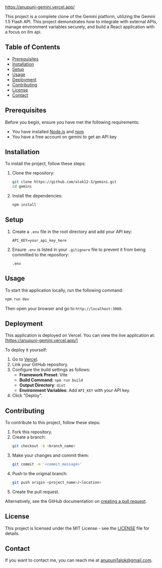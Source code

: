https://anupunj-gemini.vercel.app/





This project is a complete clone of the Gemini platform, utilizing the Gemini 1.5 Flash API. This project demonstrates how to integrate with external APIs, manage environment variables securely, and build a React application with a focus on llm api.

## Table of Contents

- [Prerequisites](#prerequisites)
- [Installation](#installation)
- [Setup](#setup)
- [Usage](#usage)
- [Deployment](#deployment)
- [Contributing](#contributing)
- [License](#license)
- [Contact](#contact)

## Prerequisites

Before you begin, ensure you have met the following requirements:
- You have installed [Node.js](https://nodejs.org/) and [npm](https://www.npmjs.com/)
- You have a free account on gemini to get an API key

## Installation

To install the project, follow these steps:

1. Clone the repository:
   ```bash
   git clone https://github.com/alok12-3/gemini.git
   cd gemini
   ```

2. Install the dependencies:
   ```bash
   npm install
   ```

## Setup

1. Create a `.env` file in the root directory and add your API key:
   ```env
   API_KEY=your_api_key_here
   ```

2. Ensure `.env` is listed in your `.gitignore` file to prevent it from being committed to the repository:
   ```plaintext
   .env
   ```

## Usage

To start the application locally, run the following command:

```bash
npm run dev
```

Then open your browser and go to `http://localhost:3000`.

## Deployment

This application is deployed on Vercel. You can view the live application at: [https://anupunj-gemini.vercel.app/]

To deploy it yourself:
1. Go to [Vercel](https://vercel.com/).
2. Link your GitHub repository.
3. Configure the build settings as follows:
   - **Framework Preset**: Vite
   - **Build Command**: `npm run build`
   - **Output Directory**: `dist`
   - **Environment Variables**: Add `API_KEY` with your API key.
4. Click "Deploy".

## Contributing

To contribute to this project, follow these steps:

1. Fork this repository.
2. Create a branch: 
   ```bash
   git checkout -b <branch_name>
   ```
3. Make your changes and commit them:
   ```bash
   git commit -m '<commit_message>'
   ```
4. Push to the original branch:
   ```bash
   git push origin <project_name>/<location>
   ```
5. Create the pull request.

Alternatively, see the GitHub documentation on [creating a pull request](https://help.github.com/articles/creating-a-pull-request/).

## License

This project is licensed under the MIT License - see the [LICENSE](LICENSE) file for details.

## Contact

If you want to contact me, you can reach me at <anupunj1alok@gmail.com>.
```


